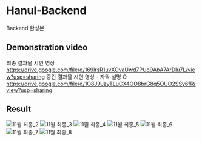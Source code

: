 # Hanul-Backend
Backend 완성본

## Demonstration video
최종 결과물 시연 영상
https://drive.google.com/file/d/169lrsR1uvXOvaUwd7PUo9AbA7ArDlu7L/view?usp=sharing
중간 결과물 시연 영상 - 자막 설명 O
https://drive.google.com/file/d/1O8J9JzyTLuCX4OO8brG8q5OUO2SSy6fR/view?usp=sharing

## Result
![11월 최종_2](https://github.com/DSHanul2023/Hanul-Backend/assets/126854628/7fb58ecf-8139-461c-9e01-33edb7847b5c)
![11월 최종_3](https://github.com/DSHanul2023/Hanul-Backend/assets/126854628/3cbb6baf-590e-4820-b769-4e60a74b5195)
![11월 최종_4](https://github.com/DSHanul2023/Hanul-Backend/assets/126854628/1d981a6b-d51f-4e8e-b1b5-ba737efc859f)
![11월 최종_5](https://github.com/DSHanul2023/Hanul-Backend/assets/126854628/856ec431-21ba-4000-9681-b934ee84ecdc)
![11월 최종_6](https://github.com/DSHanul2023/Hanul-Backend/assets/126854628/ccc90bdd-61b0-4ce7-a045-36969e26be31)
![11월 최종_7](https://github.com/DSHanul2023/Hanul-Backend/assets/126854628/000ffaa4-46c5-41aa-8909-15efab1504ae)
![11월 최종_8](https://github.com/DSHanul2023/Hanul-Backend/assets/126854628/500d6403-827d-48cc-bae4-20dd0a32f8b1)
